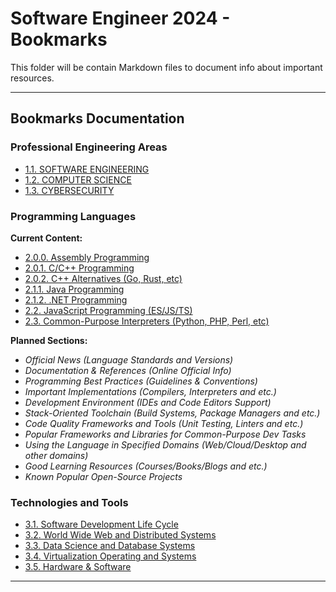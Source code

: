 # Software Engineer 2024 - Bookmarks

This folder will be contain Markdown files to document info about important resources.

---

## Bookmarks Documentation

### Professional Engineering Areas

- [1.1. SOFTWARE ENGINEERING](./DOCS_1_1-SOFTWARE_ENGINEERING/README.md)
- [1.2. COMPUTER SCIENCE](./DOCS_1_2-COMPUTER_SCIENCE/README.md)
- [1.3. CYBERSECURITY](./DOCS_1_3-CYBERSECURITY/README.md)

### Programming Languages

**Current Content:**

- [2.0.0. Assembly Programming](./DOCS_2_0_0-PROGRAMMING-ASSEMBLY/)
- [2.0.1. C/C++ Programming](./DOCS_2_0_1-PROGRAMMING-C_and_CPP/)
- [2.0.2. C++ Alternatives (Go, Rust, etc)](./DOCS_2_0_2-PROGRAMMING-COMPILERS/)
- [2.1.1. Java Programming](./DOCS_2_1_1-PROGRAMMING-JAVA/)
- [2.1.2. .NET Programming](./DOCS_2_1_2-PROGRAMMING-dotNET/)
- [2.2. JavaScript Programming (ES/JS/TS)](./DOCS_2_2-PROGRAMMING-ES_JS_TS/)
- [2.3. Common-Purpose Interpreters (Python, PHP, Perl, etc)](./DOCS_2_3-PROGRAMMING-INTERPRETERS/)

**Planned Sections:**

- *Official News (Language Standards and Versions)*
- *Documentation & References (Online Official Info)*
- *Programming Best Practices (Guidelines & Conventions)*
- *Important Implementations (Compilers, Interpreters and etc.)*
- *Development Environment (IDEs and Code Editors Support)*
- *Stack-Oriented Toolchain (Build Systems, Package Managers and etc.)*
- *Code Quality Frameworks and Tools (Unit Testing, Linters and etc.)*
- *Popular Frameworks and Libraries for Common-Purpose Dev Tasks*
- *Using the Language in Specified Domains (Web/Cloud/Desktop and other domains)*
- *Good Learning Resources (Courses/Books/Blogs and etc.)*
- *Known Popular Open-Source Projects*

### Technologies and Tools

- [3.1. Software Development Life Cycle](./DOCS_3_1-SOFTWARE_DEVELOPMENT_LIFE_CYCLE/README.md)
- [3.2. World Wide Web and Distributed Systems](./DOCS_3_2-WORLD_WIDE_WEB_and_DISTRIBUTED_SYSTEMS/README.md)
- [3.3. Data Science and Database Systems](./DOCS_3_3-DATA_SCIENCE_and_DATABASE_SYSTEMS/README.md)
- [3.4. Virtualization Operating  and Systems](./DOCS_3_4-VIRTUALIZATION_and_OPERATING_SYSTEMS/README.md)
- [3.5. Hardware & Software](/DOCS_3_5-HARDWARE_and_SOFTWARE/README.md)

---
